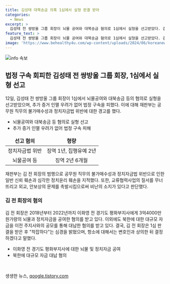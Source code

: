 ```yaml
---
title: 김성태 대북송금 의혹 1심에서 실형 판결 받아
categories:
  - News
excerpt: >
  김성태 전 쌍방울 그룹 회장이 뇌물 공여와 대북송금 혐의로 1심에서 실형을 선고받았다. 김 전 회장은 법정 구속은 면했지만, 정치자금법 위반과 뇌물 공여 등 혐의로 각각 징역과 집행유예를 선고받았다. 재판부는 그의 범행이 공무원 직무의 신뢰를 훼손하고 남북 교류 협력사업의 질서를 해치며 외교, 안보문제를 야기했다고 밝혀, 2018년부터 2022년까지 3억4000만원가량의 정치자금과 뇌물을 공여한 혐의를 받았다. 이 전 부지사에게 허위 급여를 준 것과 북한에 대금을 지불한 것으로 수법을 이용했다고 하며, 1심 판결 후 착잡하다며 항소 가능성을 시사했다.
feature_text: >
  김성태 전 쌍방울 그룹 회장이 뇌물 공여와 대북송금 혐의로 1심에서 실형을 선고받았다. 김 전 회장은 법정 구속은 면했지만, 정치자금법 위반과 뇌물 공여 등 혐의로 각각 징역과 집행유예를 선고받았다. 재판부는 그의 범행이 공무원 직무의 신뢰를 훼손하고 남북 교류 협력사업의 질서를 해치며 외교, 안보문제를 야기했다고 밝혀, 2018년부터 2022년까지 3억4000만원가량의 정치자금과 뇌물을 공여한 혐의를 받았다. 이 전 부지사에게 허위 급여를 준 것과 북한에 대금을 지불한 것으로 수법을 이용했다고 하며, 1심 판결 후 착잡하다며 항소 가능성을 시사했다.
image: 'https://www.behealthy4u.com/wp-content/uploads/2024/06/koreanews.jpg'
---
```


<p><img src="https://www.behealthy4u.com/wp-content/uploads/2024/06/koreanews.jpg" alt="info 속보" /></p>

<h2 data-ke-size="size26">법정 구속 회피한 김성태 전 쌍방울 그룹 회장, 1심에서 실형 선고</h2>

<p data-ke-size="size16">12일, 김성태 전 쌍방울 그룹 회장이 1심에서 뇌물공여와 대북송금 등의 혐의로 실형을 선고받았으며, 추가 증거 인멸 우려가 없어 법정 구속을 피했다. 이에 대해 재판부는 공무원 직무의 불가매수성과 정치자금법 위반에 대한 경고를 했다.</p>

<ul>
<li>뇌물공여와 대북송금 등 혐의로 실형 선고</li>
<li>추가 증거 인멸 우려가 없어 법정 구속 피해</li>
</ul>

<table>
<thead>
<tr>
<td style="text-align: center; height: 17px;"><b>선고 혐의</b></td>
<td style="text-align: center; height: 17px;"><b>형량</b></td>
</tr>
</thead>
<tbody>
<tr>
<td style="text-align: center; height: 17px;">정치자금법 위반</td>
<td style="text-align: center; height: 17px;">징역 1년, 집행유예 2년</td>
</tr>
<tr>
<td style="text-align: center; height: 17px;">뇌물공여 등</td>
<td style="text-align: center; height: 17px;">징역 2년 6개월</td>
</tr>
</tbody>
</table>

<p data-ke-size="size16">재판부는 김 전 회장의 범행으로 공무원 직무의 불가매수성과 정치자금법 위반으로 인한 일반 신뢰 훼손과 심각한 정치윤리 훼손을 지적했다. 또한, 교류협력사업의 질서를 무너뜨리고 외교, 안보상의 문제를 촉발시킴으로써 비난의 소지가 있다고 판단했다.</p>

<h3 data-ke-size="size24">김 전 회장의 혐의</h3>

<p data-ke-size="size16">김 전 회장은 2018년부터 2022년까지 이화영 전 경기도 평화부지사에게 3억4000만원가량의 뇌물과 정치자금을 공여한 혐의를 받고 있다. 이외에도 북한에 대한 대규모 자금을 이전 주지사와의 공모를 통해 대납한 혐의를 받고 있다. 결국, 김 전 회장은 1심 판결을 받은 후 "착잡하다"는 심경을 밝혔으며, 항소에 대해서는 변호인과 상의한 뒤 결정하겠다고 말했다.</p>

<ul>
<li>이화영 전 경기도 평화부지사에 대한 뇌물 및 정치자금 공여</li>
<li>북한에 대규모 자금 대납 혐의</li>
</ul>

<p data-ke-size="size16">&nbsp;</p>
생생한 뉴스, <a href="https://qoogle.tistory.com" rel="dofollow">qoogle.tistory.com</a>


